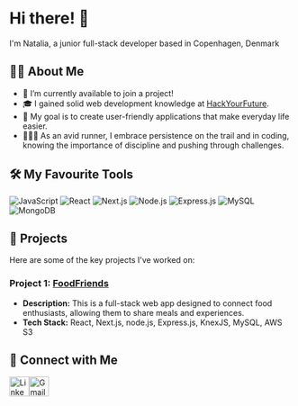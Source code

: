 # Hi there! 👋 
I'm Natalia, a junior full-stack developer based in Copenhagen, Denmark

## 👩‍💻 About Me

-  🚀 I’m currently available to join a project! 
-  🎓 I gained solid web development knowledge at [HackYourFuture](https://www.hackyourfuture.net/](https://github.com/HackYourFuture-CPH)).
-  🌱 My goal is to create user-friendly applications that make everyday life easier.
-  🏃🏻‍♀ As an avid runner, I embrace persistence on the trail and in coding, knowing the importance of discipline and pushing through challenges.

## 🛠️ My Favourite Tools

![JavaScript](https://img.shields.io/badge/JavaScript-black?style=for-the-badge&logo=javascript&logoColor=yellow)
![React](https://img.shields.io/badge/React-black?style=for-the-badge&logo=react&logoColor=white)
![Next.js](https://img.shields.io/badge/Next.js-black?style=for-the-badge&logo=nextdotjs&logoColor=white)
![Node.js](https://img.shields.io/badge/Node.js-black?style=for-the-badge&logo=nodedotjs&logoColor=white)
![Express.js](https://img.shields.io/badge/Express.js-black?style=for-the-badge&logo=express&logoColor=white)
![MySQL](https://img.shields.io/badge/MySQL-black?style=for-the-badge&logo=mysql&logoColor=white)
![MongoDB](https://img.shields.io/badge/MongoDB-black?style=for-the-badge&logo=mongodb&logoColor=green)

## 📍 Projects

Here are some of the key projects I've worked on:

### Project 1: [FoodFriends](https://github.com/Natata08/meal-sharing)
-  **Description:** This is a full-stack web app designed to connect food enthusiasts, allowing them to share meals and experiences.
-  **Tech Stack:** React, Next.js, node.js, Express.js, KnexJS, MySQL, AWS S3


## 🤝 Connect with Me

<a href="https://www.linkedin.com/in/natalia-lapina/" target="_blank"><img src="https://img.icons8.com/fluent/48/000000/linkedin.png" alt="LinkedIn" style="height: 35px; width: 35px;"></a><a href="mailto:lapinann08@gmail.com" target="_blank"><img src="https://img.icons8.com/fluent/48/000000/gmail.png" alt="Gmail" style="height: 35px; width: 35px;"></a>
